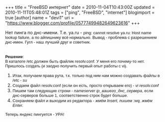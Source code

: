 +++
title = "FreeBSD интернет"
date = 2010-11-04T10:43:00Z
updated = 2010-11-11T05:48:01Z
tags = ["ping", "FreeBSD", "internet"]
blogimport = true 
[author]
	name = "devi1"
	uri = "https://www.blogger.com/profile/05777499482649623616"
+++

<div style="margin-bottom: 0px; margin-left: 0px; margin-right: 0px; margin-top: 0px;">Нет пинга по днс-имени. Т.е. ya.ru -&nbsp;<span class="Apple-style-span" style="font-family: verdana, geneva, lucida, 'lucida grande', arial, helvetica, sans-serif; font-size: 13px;">ping: cannot resolve ya.ru: Host name lookup failure, а по айпишнику всё нормально. Вывод - проблема с разрешением днс-имен. Гугл - наш лучший друг и советник.&nbsp;</span></div><div style="margin-bottom: 0px; margin-left: 0px; margin-right: 0px; margin-top: 0px;"><span class="Apple-style-span" style="font-family: verdana, geneva, lucida, 'lucida grande', arial, helvetica, sans-serif; font-size: 13px;"></span><br /><a name='more'></a><span class="Apple-style-span" style="font-family: verdana, geneva, lucida, 'lucida grande', arial, helvetica, sans-serif; font-size: 13px;"><br /></span></div><div style="margin-bottom: 0px; margin-left: 0px; margin-right: 0px; margin-top: 0px;"><span class="Apple-style-span" style="font-family: verdana, geneva, lucida, 'lucida grande', arial, helvetica, sans-serif; font-size: 13px;"><b>Решение</b>:</span></div><div style="margin-bottom: 0px; margin-left: 0px; margin-right: 0px; margin-top: 0px;"><span class="Apple-style-span" style="font-family: verdana, geneva, lucida, 'lucida grande', arial, helvetica, sans-serif; font-size: 13px;">В каталоге /etc должен быть файлик resolv.conf. У меня его почему-то нет. Пришлось создать (и заодно получить первый опыт работы с vi).</span></div><div style="margin-bottom: 0px; margin-left: 0px; margin-right: 0px; margin-top: 0px;"></div><ol><li><span class="Apple-style-span" style="font-family: verdana, geneva, lucida, 'lucida grande', arial, helvetica, sans-serif; font-size: 13px;">Итак, получаем права рута, т.к. только под ним нам можно создавать файлы в /etc -&nbsp;</span><span class="Apple-style-span" style="font-family: verdana, geneva, lucida, 'lucida grande', arial, helvetica, sans-serif; font-size: 13px;"><i>su</i></span></li><li><span class="Apple-style-span" style="font-family: verdana, geneva, lucida, 'lucida grande', arial, helvetica, sans-serif; font-size: 13px;">Создаем файл resolv.conf (если он есть, просто открываем его) -&nbsp;<i>vi resolv.conf</i></span></li><li><span class="Apple-style-span" style="font-family: verdana, geneva, lucida, 'lucida grande', arial, helvetica, sans-serif; font-size: 13px;">Пишем там следующие строки -&nbsp;<i>nameserver ip_вашего_днс_сервера</i>, если днс-серверов больше 1, соответственно строк будет больше.</span></li><li><span class="Apple-style-span" style="font-family: verdana, geneva, lucida, 'lucida grande', arial, helvetica, sans-serif; font-size: 13px;">Сохраняем файл и выходим из редактора -&nbsp;<i>жмём Insert, пишем :wq, жмём Enter.</i></span></li></ol><span class="Apple-style-span" style="font-family: verdana, geneva, lucida, 'lucida grande', arial, helvetica, sans-serif; font-size: small;"><span class="Apple-style-span" style="font-size: 13px;">Теперь яндекс пингуется - УРА!</span></span><br /><br /><div><span class="Apple-style-span" style="font-family: verdana, geneva, lucida, 'lucida grande', arial, helvetica, sans-serif; font-size: small;"><span class="Apple-style-span" style="font-size: 13px;"><br /></span></span></div>
